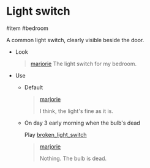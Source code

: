 # Light switch

#item #bedroom

A common light switch, clearly visible beside the door.

- Look

  > [marjorie](characters/marjorie.md)
  > The light switch for my bedroom.

- Use

  - Default

    > [marjorie](characters/marjorie.md)
    >
    > I think, the light's fine as it is.

  - On day 3 early morning when the bulb's dead

    Play [broken_light_switch](../sfx/broken_light_switch.md)

    > [marjorie](characters/marjorie.md)
    >
    > Nothing. The bulb is dead.
